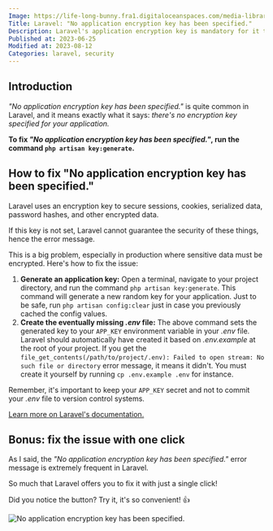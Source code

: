 ```yaml
---
Image: https://life-long-bunny.fra1.digitaloceanspaces.com/media-library/production/39/app-key_udl0ji.png
Title: Laravel: "No application encryption key has been specified."
Description: Laravel's application encryption key is mandatory for it to properly work. Let me show you why this error occurs and how to fix it.
Published at: 2023-06-25
Modified at: 2023-08-12
Categories: laravel, security
---
```


## Introduction

*"No application encryption key has been specified."* is quite common in Laravel, and it means exactly what it says: *there's no encryption key specified for your application.*

**To fix _"No application encryption key has been specified."_, run the command `php artisan key:generate`.**

## How to fix "No application encryption key has been specified."

Laravel uses an encryption key to secure sessions, cookies, serialized data, password hashes, and other encrypted data.

If this key is not set, Laravel cannot guarantee the security of these things, hence the error message.

This is a big problem, especially in production where sensitive data must be encrypted. Here's how to fix the issue:

1. **Generate an application key:** Open a terminal, navigate to your project directory, and run the command `php artisan key:generate`. This command will generate a new random key for your application. Just to be safe, run `php artisan config:clear` just in case you previously cached the config values.
2. **Create the eventually missing *.env* file:** The above command sets the generated key to your `APP_KEY` environment variable in your *.env* file. Laravel should automatically have created it based on *.env.example* at the root of your project. If you get the `file_get_contents(/path/to/project/.env): Failed to open stream: No such file or directory` error message, it means it didn't. You must create it yourself by running `cp .env.example .env` for instance.

Remember, it's important to keep your `APP_KEY` secret and not to commit your *.env* file to version control systems.

[Learn more on Laravel's documentation.](https://laravel.com/docs/10.x/encryption)

## Bonus: fix the issue with one click

As I said, the *"No application encryption key has been specified."* error message is extremely frequent in Laravel.

So much that Laravel offers you to fix it with just a single click! 

Did you notice the button? Try it, it's so convenient! 👍

![No application encryption key has been specified.](https://life-long-bunny.fra1.digitaloceanspaces.com/media-library/production/140/conversions/CleanShot_2023-06-25_at_11.37.56_2x_qo61rw-medium.jpg)

